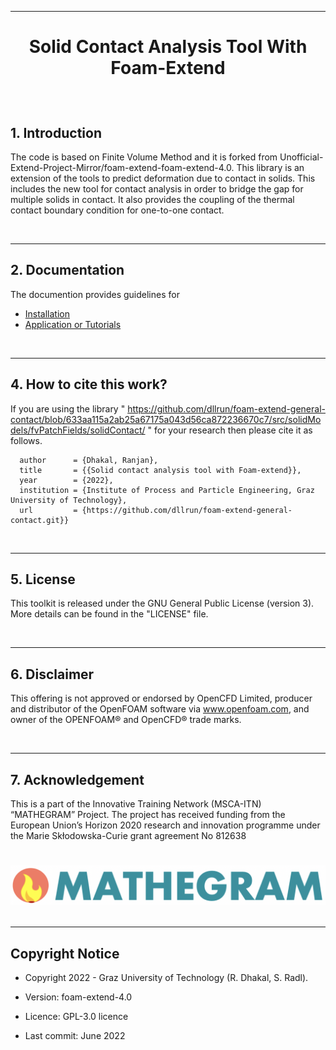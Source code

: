 <hr>

<h1><p align="center"> Solid Contact Analysis Tool With Foam-Extend 
</p></h1>

<br/>
		 

## 1. Introduction

The code is based on Finite Volume Method and it is forked from 
Unofficial-Extend-Project-Mirror/foam-extend-foam-extend-4.0. This library is 
an extension of the tools to predict deformation due to contact in solids. This 
includes the new tool for contact analysis in order to bridge the gap for 
multiple solids in contact. It also provides the coupling of the thermal 
contact boundary condition for one-to-one contact.

<br/>
<hr>


## 2. Documentation
The documention provides guidelines for 

* [Installation]( 
https://github.com/dllrun/foam-extend-general-contact/blob/633aa115a2ab25a67175a043d56ca872236670c7/howToInstall.txt )
* [Application or Tutorials]( 
https://github.com/dllrun/matheGRAMRanjanCases/blob/e3affbc35effcae50d988d2b59c52fe0a595d404/deliverablesCasesToPublish/howToRunApplication.txt )

<br/>
<hr>

## 4. How to cite this work?
If you are using the library 
" https://github.com/dllrun/foam-extend-general-contact/blob/633aa115a2ab25a67175a043d56ca872236670c7/src/solidModels/fvPatchFields/solidContact/ " for your research then please cite it as follows.

      author      = {Dhakal, Ranjan},
      title       = {{Solid contact analysis tool with Foam-extend}},
      year        = {2022},
      institution = {Institute of Process and Particle Engineering, Graz University of Technology},
      url         = {https://github.com/dllrun/foam-extend-general-contact.git}}

<br/>
<hr>

## 5. License
This toolkit is released under the GNU General Public License (version 3). More 
details can be found in the "LICENSE" file.

<br/>
<hr>

## 6. Disclaimer
This offering is not approved or endorsed by OpenCFD Limited, producer and 
distributor of the OpenFOAM software via www.openfoam.com, and owner of the 
OPENFOAM®  and OpenCFD®  trade marks.

<br/>
<hr>

## 7. Acknowledgement
This is a part of the Innovative Training Network (MSCA-ITN) “MATHEGRAM” 
Project. The project has received funding from the European Union’s Horizon 
2020 research and innovation programme under the Marie Skłodowska-Curie grant 
agreement No 812638


<h1><p align="center"> <img src="mathegram_logo.png" alt="drawing" width="600"/>


<br/>
<hr>


Copyright Notice
------------------

- Copyright 2022 - Graz University of Technology (R. Dhakal, S. Radl).

- Version: foam-extend-4.0

- Licence: GPL-3.0 licence

- Last commit: June 2022
